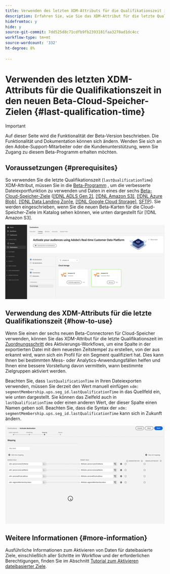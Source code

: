 ```yaml
---
title: Verwenden des letzten XDM-Attributs für die Qualifikationszeit in den neuen Beta-Cloud-Speicher-Zielen
description: Erfahren Sie, wie Sie das XDM-Attribut für die letzte Qualifikationszeit in den neuen Beta-Cloud-Speicher-Zielen verwenden
hidefromtoc: y
hide: y
source-git-commit: 7dd525d8c71cdfb9fb2393181faa3270ad1dc4cc
workflow-type: tm+mt
source-wordcount: '332'
ht-degree: 8%

---
```


# Verwenden des letzten XDM-Attributs für die Qualifikationszeit in den neuen Beta-Cloud-Speicher-Zielen {#last-qualification-time}

>[!IMPORTANT]
> 
>Auf dieser Seite wird die Funktionalität der Beta-Version beschrieben. Die Funktionalität und Dokumentation können sich ändern. Wenden Sie sich an den Adobe-Support-Mitarbeiter oder die Kundenunterstützung, wenn Sie Zugang zu diesem Beta-Programm erhalten möchten.

## Voraussetzungen {#prerequisites}

So verwenden Sie die letzte Qualifikationszeit (`lastQualificationTime`) XDM-Attribut, müssen Sie in die [Beta-Programm](/help/release-notes/2022/october-2022.md#destinations) , um die verbesserte Dateiexportfunktion zu verwenden und Daten in eines der sechs [Beta-Cloud-Speicher-Ziele](/help/release-notes/2022/october-2022.md#destinations) ([[!DNL ADLS Gen 2]](/help/destinations/catalog/cloud-storage/adls-gen2.md), [[!DNL Amazon S3]](/help/destinations/catalog/cloud-storage/amazon-s3.md), [[!DNL Azure Blob]](/help/destinations/catalog/cloud-storage/azure-blob.md), [[!DNL Data Landing Zon]e](/help/destinations/catalog/cloud-storage/data-landing-zone.md), [[!DNL Google Cloud Storage]](/help/destinations/catalog/cloud-storage/google-cloud-storage.md), [SFTP](/help/destinations/catalog/cloud-storage/sftp.md)). Sie werden eingeschrieben, wenn Sie die neuen Beta-Karten für die Cloud-Speicher-Ziele im Katalog sehen können, wie unten dargestellt für [!DNL Amazon S3].

![Bild mit der neuen Amazon S3-Betakarte](/help/destinations/assets/ui/activate-destinations/new-amazon-s3-beta-card.png)

## Verwendung des XDM-Attributs für die letzte Qualifikationszeit {#how-to-use}

Wenn Sie einen der sechs neuen Beta-Connectoren für Cloud-Speicher verwenden, können Sie das XDM-Attribut für die letzte Qualifikationszeit im [Zuordnungsschritt](//help/destinations/ui/activate-batch-profile-destinations.md#mapping) des Aktivierungs-Workflows, um eine Spalte in der exportierten Datei mit dem neuesten Zeitstempel zu erstellen, von der aus erkannt wird, wann sich ein Profil für ein Segment qualifiziert hat. Dies kann Ihnen bei bestimmten Mess- oder Analytics-Anwendungsfällen helfen und Ihnen eine bessere Vorstellung davon vermitteln, wann bestimmte Zielgruppen aktiviert werden.

Beachten Sie, dass `lastQualificationTime` in Ihren Dateiexporten verwenden, müssen Sie derzeit den Wert manuell einfügen `xdm: segmentMembership.ups.seg_id.lastQualificationTime` in das Quellfeld ein, wie unten dargestellt. Sie können das Zielfeld auch in `lastQualificationTime` oder einen anderen Wert, der dieser Spalte einen Namen geben soll. Beachten Sie, dass die Syntax der `xdm: segmentMembership.ups.seg_id.lastQualificationTime` kann sich in Zukunft ändern.

![Bildschirmaufzeichnung, die das letzte Einfügen des XDM-Attributs in den Zuordnungsschritt anzeigt](/help/destinations/ui/last-qualification-time.gif)

## Weitere Informationen {#more-information}

Ausführliche Informationen zum Aktivieren von Daten für dateibasierte Ziele, einschließlich aller Schritte im Workflow und der erforderlichen Berechtigungen, finden Sie im Abschnitt [Tutorial zum Aktivieren dateibasierter Ziele](/help/destinations/ui/activate-batch-profile-destinations.md).